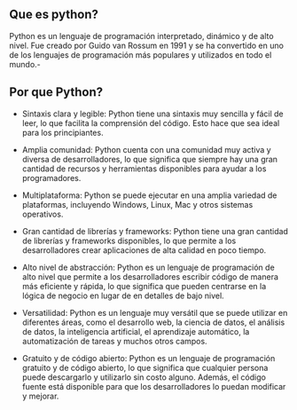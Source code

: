 ## Que es python?


 Python es un lenguaje de programación interpretado, dinámico y de alto nivel. Fue creado por Guido van Rossum en 1991 y se ha convertido en uno de los lenguajes de programación más populares y utilizados en todo el mundo.-


## Por que Python?

- Sintaxis clara y legible: Python tiene una sintaxis muy sencilla y fácil de leer, lo que facilita la comprensión del código. Esto hace que sea ideal para los principiantes.

- Amplia comunidad: Python cuenta con una comunidad muy activa y diversa de desarrolladores, lo que significa que siempre hay una gran cantidad de recursos y herramientas disponibles para ayudar a los programadores.

- Multiplataforma: Python se puede ejecutar en una amplia variedad de plataformas, incluyendo Windows, Linux, Mac y otros sistemas operativos.

- Gran cantidad de librerías y frameworks: Python tiene una gran cantidad de librerías y frameworks disponibles, lo que permite a los desarrolladores crear aplicaciones de alta calidad en poco tiempo.

- Alto nivel de abstracción: Python es un lenguaje de programación de alto nivel que permite a los desarrolladores escribir código de manera más eficiente y rápida, lo que significa que pueden centrarse en la lógica de negocio en lugar de en detalles de bajo nivel.

- Versatilidad: Python es un lenguaje muy versátil que se puede utilizar en diferentes áreas, como el desarrollo web, la ciencia de datos, el análisis de datos, la inteligencia artificial, el aprendizaje automático, la automatización de tareas y muchos otros campos.

- Gratuito y de código abierto: Python es un lenguaje de programación gratuito y de código abierto, lo que significa que cualquier persona puede descargarlo y utilizarlo sin costo alguno. Además, el código fuente está disponible para que los desarrolladores lo puedan modificar y mejorar.
